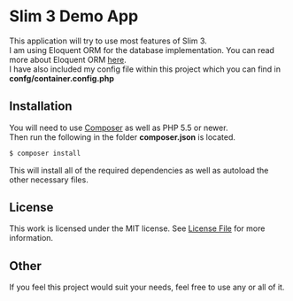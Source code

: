 # Slim 3 Demo App
This application will try to use most features of Slim 3.  
I am using Eloquent ORM for the database implementation. You can read more about Eloquent ORM [here](https://laravel.com/docs/master/eloquent).  
I have also included my config file within this project which you can find in **confg/container.config.php**  


## Installation
You will need to use [Composer](https://getcomposer.org/) as well as PHP 5.5 or newer.  
Then run the following in the folder **composer.json** is located.
```bash
$ composer install
```
This will install all of the required dependencies as well as autoload the other necessary files.

## License
This work is licensed under the MIT license. See [License File](LICENSE) for more information.

## Other
If you feel this project would suit your needs, feel free to use any or all of it.  